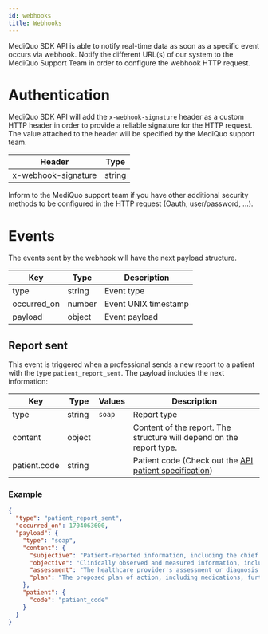 ```yaml
---
id: webhooks
title: Webhooks
---
```


MediQuo SDK API is able to notify real-time data as soon as a specific event occurs via webhook. Notify the different URL(s) of our system to the MediQuo Support Team in order to configure the webhook HTTP request.

# Authentication

MediQuo SDK API will add the `x-webhook-signature` header as a custom HTTP header in order to provide a reliable signature for the HTTP request. The value attached to the header will be specified by the MediQuo support team.

| Header              | Type   |
|---------------------|--------|
| x-webhook-signature | string |

Inform to the MediQuo support team if you have other additional security methods to be configured in the HTTP request (Oauth, user/password, ...).

# Events

The events sent by the webhook will have the next payload structure.

| Key         | Type   | Description          |
|-------------|--------|----------------------|
| type        | string | Event type           |
| occurred_on | number | Event UNIX timestamp |
| payload     | object | Event payload        |

## Report sent

This event is triggered when a professional sends a new report to a patient with the type `patient_report_sent`. The payload includes the next information:

| Key          | Type   | Values | Description                                                                       |
|--------------|--------|--------|-----------------------------------------------------------------------------------|
| type         | string | `soap` | Report type                                                                       |
| content      | object |        | Content of the report. The structure will depend on the report type.                     |
| patient.code | string |        | Patient code (Check out the [API patient specification](/docs/api/sdk/patients/)) |

### Example

```json
{
  "type": "patient_report_sent",
  "occurred_on": 1704063600,
  "payload": {
    "type": "soap",
    "content": {
      "subjective": "Patient-reported information, including the chief complaint, history of present illness, and a review of systems.",
      "objective": "Clinically observed and measured information, including vital signs and a physical exam.",
      "assessment": "The healthcare provider's assessment or diagnosis based on the subjective and objective information.",
      "plan": "The proposed plan of action, including medications, further tests, and follow-up instructions."
    },
    "patient": {
      "code": "patient_code"
    }
  }
}
```
